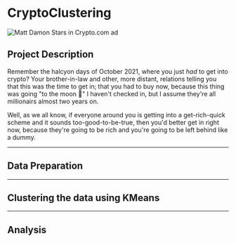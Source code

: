# CryptoClustering

![Matt Damon Stars in Crypto.com ad](https://i.ytimg.com/vi/0SLPQHQOAgY/maxresdefault.jpg)

## Project Description

Remember the halcyon days of October 2021, where you just _had_ to get into crypto? Your brother-in-law and other, more distant, relations telling you that this was the time to get in; that you had to buy now, because this thing was going "to the moon 🚀" I haven't checked in, but I assume they're all millionairs almost two years on.

Well, as we all know, if everyone around you is getting into a get-rich-quick scheme and it sounds too-good-to-be-true, then you'd better get in right now, because they're going to be rich and you're going to be left behind like a dummy. 

-----

## Data Preparation

-----

## Clustering the data using KMeans

-----

## Analysis
